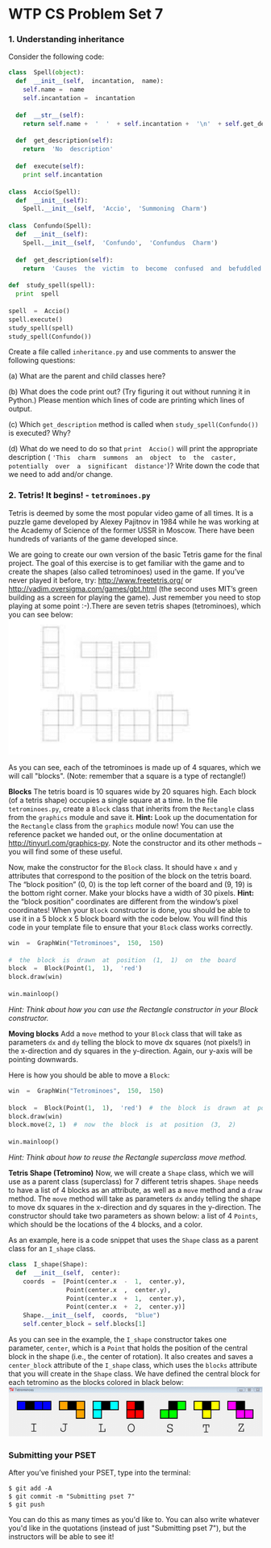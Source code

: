 # WTP CS Problem Set 7

### 1. Understanding inheritance
Consider the following code:

```python
class  Spell(object):
  def  __init__(self,  incantation,  name):
    self.name =  name
    self.incantation =  incantation
    
  def  __str__(self):
    return self.name +  '  '  + self.incantation +  '\n'  + self.get_description()
    
  def  get_description(self):
    return  'No  description'
    
  def  execute(self):
    print self.incantation
    
class  Accio(Spell):
  def  __init__(self):
    Spell.__init__(self,  'Accio',  'Summoning  Charm')
    
class  Confundo(Spell):
  def  __init__(self):
    Spell.__init__(self,  'Confundo',  'Confundus  Charm')
    
  def  get_description(self):
    return  'Causes  the  victim  to  become  confused  and  befuddled.'
    
def  study_spell(spell):
  print  spell
  
spell  =  Accio()
spell.execute()
study_spell(spell)
study_spell(Confundo())
```

Create a file called `inheritance.py` and use comments to answer the following questions:

(a) What are the parent and child classes here?

(b) What  does  the  code  print  out?  (Try  figuring  it  out  without  running  it  in  Python.)  Please  mention which  lines  of  code  are  printing  which  lines  of  output.

(c) Which `get_description` method  is  called  when `study_spell(Confundo())` is  executed?  Why?

(d) What  do  we  need  to  do  so  that `print  Accio()` will  print  the  appropriate  description ( `'This  charm  summons  an  object  to  the  caster,  potentially  over  a  significant  distance'`)? Write  down  the  code  that  we  need  to  add  and/or  change.

### 2.  Tetris! It begins! - `tetrominoes.py` 
Tetris  is  deemed  by  some  the  most  popular  video  game  of  all  times.  It  is  a  puzzle  game  developed  by Alexey  Pajitnov  in  1984  while  he  was  working  at  the  Academy  of  Science  of  the  former  USSR  in  Moscow. There  have  been  hundreds  of  variants  of  the  game  developed  since.

We  are  going  to  create  our  own  version  of  the  basic  Tetris  game  for  the  final  project.  The  goal  of  this exercise  is  to  get  familiar  with  the  game  and  to  create  the  shapes  (also  called  tetrominoes)  used  in  the  game. If  you’ve  never  played  it  before,  try: http://www.freetetris.org/ or http://vadim.oversigma.com/games/gbt.html (the  second  uses  MIT’s  green  building  as  a  screen  for  playing  the  game).  Just  remember you  need  to  stop  playing  at  some  point :-).There  are  seven  tetris  shapes  (tetrominoes),  which  you  can  see  below:
![alt text](screenshots/tetris.png "")

As  you  can  see,  each  of  the  tetrominoes  is  made  up  of  4  squares,  which  we  will  call  "blocks".  (Note: remember  that  a  square  is  a  type  of  rectangle!)

**Blocks** 
The  tetris  board  is  10  squares  wide  by  20  squares  high.  Each  block  (of  a  tetris  shape)  occupies  a  single square  at  a  time.  In  the  file `tetrominoes.py`,  create  a `Block` class  that  inherits  from  the `Rectangle` class from  the `graphics` module  and  save  it. 
**Hint:** Look  up  the  documentation  for  the `Rectangle` class  from  the `graphics` module  now!  You  can  use the  reference  packet  we  handed  out,  or  the  online  documentation  at http://tinyurl.com/graphics-py. Note  the  constructor  and  its  other  methods  –  you  will  find  some  of  these  useful.

Now,  make  the  constructor  for  the `Block` class.  It  should  have `x` and `y` attributes  that  correspond  to  the position  of  the  block  on  the  tetris  board.  The  “block  position”  (0,  0)  is  the  top  left  corner  of  the  board and  (9,  19)  is  the  bottom  right  corner.  Make  your  blocks  have  a  width  of  30  pixels. 
**Hint:** the  “block  position”  coordinates  are  different  from  the  window’s  pixel  coordinates! When  your `Block` constructor  is  done,  you  should  be  able  to  use  it  in  a  5  block  x  5  block  board  with  the code  below.  You  will  find  this  code  in  your  template  file  to  ensure  that  your `Block` class  works  correctly.

```python
win  =  GraphWin("Tetrominoes",  150,  150)

#  the  block  is  drawn  at  position  (1,  1)  on  the  board
block  =  Block(Point(1,  1),  'red')
block.draw(win)

win.mainloop()
```
*Hint:  Think  about  how  you  can  use  the  Rectangle  constructor  in  your  Block  constructor.*

**Moving  blocks**
Add  a `move` method  to  your `Block` class  that  will  take  as  parameters `dx` and `dy` telling  the  block  to  move
dx  squares  (not  pixels!)  in  the  x-direction  and  dy  squares  in  the  y-direction.  Again,  our  y-axis  will  be pointing  downwards. 

Here  is  how  you  should  be  able  to  move  a `Block`:
```python
win  =  GraphWin("Tetrominoes",  150,  150)

block  =  Block(Point(1,  1),  'red')  #  the  block  is  drawn  at  position  (1,  1)  on  the  board
block.draw(win)
block.move(2, 1)  #  now  the  block  is  at  position  (3,  2)

win.mainloop()
```
*Hint:  Think  about  how  to  reuse  the  Rectangle  superclass  move  method.*

**Tetris  Shape  (Tetromino)**
Now,  we  will  create  a `Shape` class,  which  we  will  use  as  a  parent  class  (superclass)  for  7  different  tetris shapes. `Shape` needs  to  have  a  list  of  4  blocks  as  an  attribute,  as  well  as  a `move` method  and  a `draw` method.  The `move` method  will  take  as  parameters `dx` and`dy` telling  the  shape  to  move  dx  squares  in the  x-direction  and  dy  squares  in  the  y-direction.  The  constructor  should  take  two  parameters  as  shown below:  a  list  of  4 `Points`,  which  should  be  the  locations  of  the  4  blocks,  and  a  color.

As  an  example,  here  is  a  code  snippet  that  uses  the `Shape` class  as  a  parent  class  for  an `I_shape` class.
```python
class  I_shape(Shape):
  def  __init__(self,  center):
    coords  =  [Point(center.x  -  1,  center.y),
                Point(center.x  ,  center.y),
                Point(center.x  +  1,  center.y),
                Point(center.x  +  2,  center.y)]
    Shape.__init__(self,  coords,  "blue")
    self.center_block = self.blocks[1]
```
As  you  can  see  in  the  example,  the  `I_shape` constructor  takes  one  parameter, `center`,  which  is  a `Point` that  holds  the  position  of  the  central  block  in  the  shape  (i.e.,  the  center  of  rotation).  It  also  creates  and saves  a `center_block` attribute  of  the `I_shape` class,  which  uses  the `blocks` attribute  that  you  will  create in  the `Shape` class.  We  have  defined  the  central  block  for  each  tetromino  as  the  blocks  colored  in  black below:
![alt text](screenshots/blocks.png "")





### Submitting your PSET
After you’ve finished your PSET, type into the terminal:
```
$ git add -A
$ git commit -m "Submitting pset 7"
$ git push
```
You can do this as many times as you'd like to. You can also write whatever you'd like in the quotations (instead of just "Submitting pset 7"), but the instructors will be able to see it!
